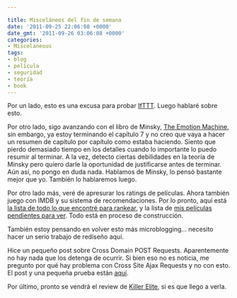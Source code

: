 ```yaml
---

title: Misceláneos del fin de semana
date: '2011-09-25 22:06:08 +0000'
date_gmt: '2011-09-26 03:06:08 +0000'
categories:
- Miscelaneous
tags:
- blog
- película
- seguridad
- teoría
- book
---
```


Por un lado, esto es una excusa para probar [IfTTT](http://ifttt.com/). Luego hablaré sobre esto.

Por otro lado, sigo avanzando con el libro de Minsky, [The Emotion Machine](https://blog.alphasmanifesto.com/?s=emotion+machine), sin embargo, ya estoy terminando el capítulo 7 y no creo que vaya a hacer un resumen de capítulo por capítulo como estaba haciendo. Siento que pierdo demasiado tiempo en los detalles cuando lo importante lo puedo resumir al terminar. A la vez, detecto ciertas debilidades en la teoría de Minsky pero quiero darle la oportunidad de justificarse antes de terminar. Aún así, no pongo en duda nada. Hablamos de Minsky, lo pensó bastante mejor que yo. También lo hablaremos luego.

Por otro lado más, veré de apresurar los ratings de películas. Ahora también juego con IMDB y su sistema de recomendaciones. Por lo pronto, aquí está [la lista de todo lo que encontré para rankear](http://www.imdb.com/user/ur28289694/ratings), y la lista de [mis películas pendientes para ver](http://www.imdb.com/user/ur28289694/watchlist). Todo está en proceso de construcción.

También estoy pensando en volver esto más microblogging... necesito hacer un serio trabajo de rediseño aquí.

Hice un pequeño post sobre Cross Domain POST Requests. Aparentemente no hay nada que los detenga de ocurrir. Si bien eso no es noticia, me pregunto por qué hay problema con Cross Site Ajax Requests y no con esto. El post y una pequeña prueba están [aquí](http://automatumvitae.com/2011/09/25/cross-domain-post-without-security/).

Por último, pronto se vendrá el review de [Killer Elite](http://www.imdb.com/title/tt1448755/), si es que llego a verla.
